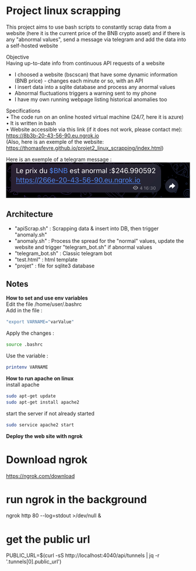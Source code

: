 # Project linux scrapping

This project aims to use bash scripts to constantly scrap data from a website (here it is the current price of the BNB crypto asset)
and if there is any "abnormal values", send a message via telegram and add the data into a self-hosted website 

Objective  
Having up-to-date info from continuous API requests of a website  
  
- I choosed a website (bscscan) that have some dynamic information (BNB price) - changes each
minute or so, with an API  
- I insert data into a sqlite database and process any anormal values  
- Abnormal fluctuations triggers a warning sent to my phone  
- I have my own running webpage listing historical anomalies too  

Specifications  
• The code run on an online hosted virtual machine (24/7, here it is azure)  
• It is written in bash  
• Website accessible via this link (if it does not work, please contact me):  
https://8b3b-20-43-56-90.eu.ngrok.io  
(Also, here is an exemple of the website: https://thomasfevre.github.io/projet2_linux_scrapping/index.html)  
  
Here is an exemple of a telegram message :  
![telegram msg](telegram.jpeg)

## Architecture

- "apiScrap.sh" : Scrapping data & insert into DB, then trigger "anomaly.sh"  
- "anomaly.sh" : Process the spread for the "normal" values, update the website and trigger "telegram_bot.sh" if abnormal values  
- "telegram_bot.sh" : Classic telegram bot  
- "test.html" : html template  
- "projet" : file for sqlite3 database  

## Notes

**How to set and use env variables**  
 Edit the file /home/user/.bashrc  
 Add in the file :  
 ```bash
 "export VARNAME="varValue"  
 ```  
Apply the changes :   
```bash
source .bashrc  
```
Use the variable :
```bash
printenv VARNAME
```
  
**How to run apache on linux**  
install apache  
```bash
sudo apt-get update
sudo apt-get install apache2
```  
start the server if not already started
```bash
sudo service apache2 start
```
  
**Deploy the web site with ngrok**  
  
# Download ngrok

https://ngrok.com/download 

# run ngrok in the background
ngrok http 80 --log=stdout >/dev/null &
# get the public url
PUBLIC_URL=$(curl -sS http://localhost:4040/api/tunnels | jq -r '.tunnels[0].public_url')
